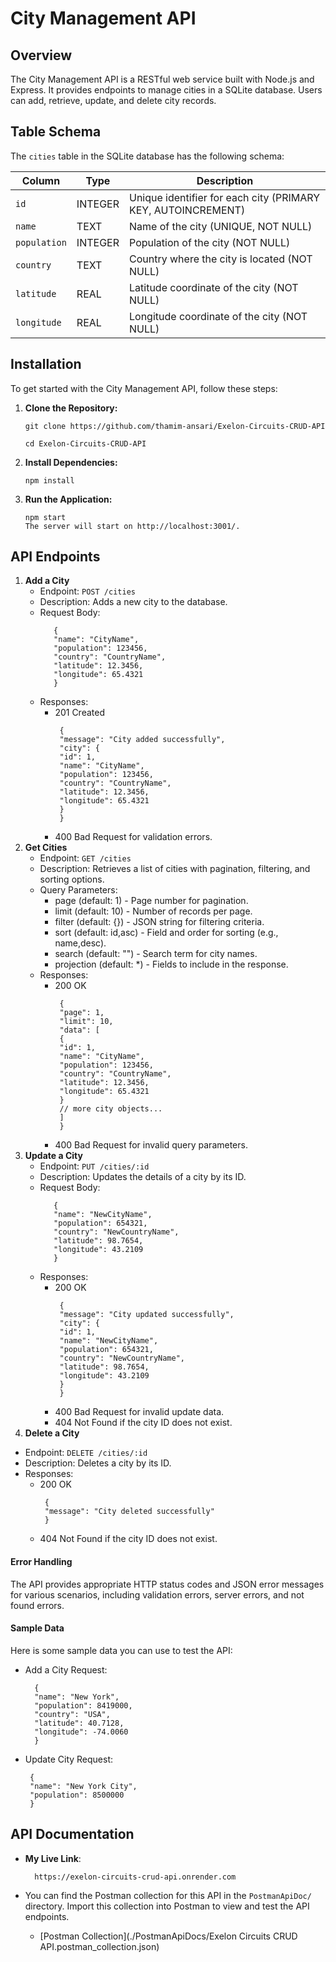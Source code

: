# City Management API

## Overview

The City Management API is a RESTful web service built with Node.js and Express. It provides endpoints to manage cities in a SQLite database. Users can add, retrieve, update, and delete city records.

## Table Schema

The `cities` table in the SQLite database has the following schema:

| Column       | Type    | Description                                                  |
| ------------ | ------- | ------------------------------------------------------------ |
| `id`         | INTEGER | Unique identifier for each city (PRIMARY KEY, AUTOINCREMENT) |
| `name`       | TEXT    | Name of the city (UNIQUE, NOT NULL)                          |
| `population` | INTEGER | Population of the city (NOT NULL)                            |
| `country`    | TEXT    | Country where the city is located (NOT NULL)                 |
| `latitude`   | REAL    | Latitude coordinate of the city (NOT NULL)                   |
| `longitude`  | REAL    | Longitude coordinate of the city (NOT NULL)                  |

## Installation

To get started with the City Management API, follow these steps:

1. **Clone the Repository:**

   ```
   git clone https://github.com/thamim-ansari/Exelon-Circuits-CRUD-API

   cd Exelon-Circuits-CRUD-API
   ```

2. **Install Dependencies:**
   ```
   npm install
   ```
3. **Run the Application:**

   ```
   npm start
   The server will start on http://localhost:3001/.
   ```

## API Endpoints

1. **Add a City**
   - Endpoint: `POST /cities`
   - Description: Adds a new city to the database.
   - Request Body:
     ```
        {
        "name": "CityName",
        "population": 123456,
        "country": "CountryName",
        "latitude": 12.3456,
        "longitude": 65.4321
        }
     ```
   - Responses:
     - 201 Created
       ```
        {
        "message": "City added successfully",
        "city": {
        "id": 1,
        "name": "CityName",
        "population": 123456,
        "country": "CountryName",
        "latitude": 12.3456,
        "longitude": 65.4321
        }
        }
       ```
     - 400 Bad Request for validation errors.
2. **Get Cities**
   - Endpoint: `GET /cities`
   - Description: Retrieves a list of cities with pagination, filtering, and sorting options.
   - Query Parameters:
     - page (default: 1) - Page number for pagination.
     - limit (default: 10) - Number of records per page.
     - filter (default: {}) - JSON string for filtering criteria.
     - sort (default: id,asc) - Field and order for sorting (e.g., name,desc).
     - search (default: "") - Search term for city names.
     - projection (default: \*) - Fields to include in the response.
   - Responses:
     - 200 OK
       ```
        {
        "page": 1,
        "limit": 10,
        "data": [
        {
        "id": 1,
        "name": "CityName",
        "population": 123456,
        "country": "CountryName",
        "latitude": 12.3456,
        "longitude": 65.4321
        }
        // more city objects...
        ]
        }
       ```
     - 400 Bad Request for invalid query parameters.
3. **Update a City**
   - Endpoint: `PUT /cities/:id`
   - Description: Updates the details of a city by its ID.
   - Request Body:
     ```
        {
        "name": "NewCityName",
        "population": 654321,
        "country": "NewCountryName",
        "latitude": 98.7654,
        "longitude": 43.2109
        }
     ```
   - Responses:
     - 200 OK
       ```
        {
        "message": "City updated successfully",
        "city": {
        "id": 1,
        "name": "NewCityName",
        "population": 654321,
        "country": "NewCountryName",
        "latitude": 98.7654,
        "longitude": 43.2109
        }
        }
       ```
     - 400 Bad Request for invalid update data.
     - 404 Not Found if the city ID does not exist.
4. **Delete a City**

- Endpoint: `DELETE /cities/:id`
- Description: Deletes a city by its ID.
- Responses:
  - 200 OK
    ```
     {
     "message": "City deleted successfully"
     }
    ```
  - 404 Not Found if the city ID does not exist.

#### Error Handling

The API provides appropriate HTTP status codes and JSON error messages for various scenarios, including validation errors, server errors, and not found errors.

#### Sample Data

Here is some sample data you can use to test the API:

- Add a City Request:

  ```
    {
    "name": "New York",
    "population": 8419000,
    "country": "USA",
    "latitude": 40.7128,
    "longitude": -74.0060
    }
  ```

- Update City Request:

  ```
   {
   "name": "New York City",
   "population": 8500000
   }
  ```

## API Documentation

- **My Live Link**:

  ```
    https://exelon-circuits-crud-api.onrender.com
  ```

- You can find the Postman collection for this API in the `PostmanApiDoc/` directory. Import this collection into Postman to view and test the API endpoints.

  - [Postman Collection](./PostmanApiDocs/Exelon Circuits CRUD API.postman_collection.json)
